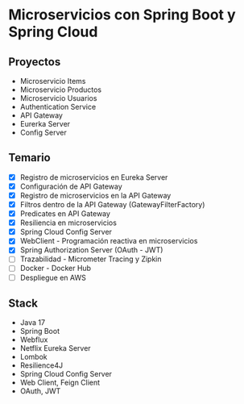 # Microservicios con Spring Boot y Spring Cloud

## Proyectos 

- Microservicio Items
- Microservicio Productos
- Microservicio Usuarios
- Authentication Service
- API Gateway
- Eurerka Server
- Config Server

## Temario

- [x] Registro de microservicios en Eureka Server
- [x] Configuración de API Gateway
- [x] Registro de microservicios en la API Gateway
- [x] Filtros dentro de la API Gateway (GatewayFilterFactory)
- [x] Predicates en API Gateway
- [x] Resiliencia en microservicios
- [x] Spring Cloud Config Server
- [x] WebClient - Programación reactiva en microservicios
- [x] Spring Authorization Server (OAuth - JWT)
- [ ] Trazabilidad - Micrometer Tracing y Zipkin
- [ ] Docker - Docker Hub
- [ ] Despliegue en AWS

## Stack

- Java 17
- Spring Boot
- Webflux
- Netflix Eureka Server
- Lombok
- Resilience4J
- Spring Cloud Config Server
- Web Client, Feign Client
- OAuth, JWT